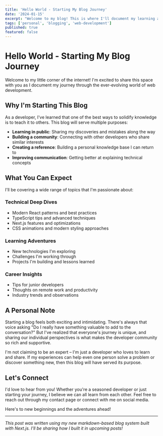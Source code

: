```yaml
---
title: 'Hello World - Starting My Blog Journey'
date: '2024-01-15'
excerpt: "Welcome to my blog! This is where I'll document my learning adventures in web development, share insights, and connect with fellow developers."
tags: ['personal', 'blogging', 'web-development']
published: true
featured: false
---
```


# Hello World - Starting My Blog Journey

Welcome to my little corner of the internet! I'm excited to share this space with you as I document my journey through the ever-evolving world of web development.

## Why I'm Starting This Blog

As a developer, I've learned that one of the best ways to solidify knowledge is to teach it to others. This blog will serve multiple purposes:

- **Learning in public**: Sharing my discoveries and mistakes along the way
- **Building a community**: Connecting with other developers who share similar interests
- **Creating a reference**: Building a personal knowledge base I can return to
- **Improving communication**: Getting better at explaining technical concepts

## What You Can Expect

I'll be covering a wide range of topics that I'm passionate about:

### Technical Deep Dives

- Modern React patterns and best practices
- TypeScript tips and advanced techniques
- Next.js features and optimizations
- CSS animations and modern styling approaches

### Learning Adventures

- New technologies I'm exploring
- Challenges I'm working through
- Projects I'm building and lessons learned

### Career Insights

- Tips for junior developers
- Thoughts on remote work and productivity
- Industry trends and observations

## A Personal Note

Starting a blog feels both exciting and intimidating. There's always that voice asking "Do I really have something valuable to add to the conversation?" But I've realized that everyone's journey is unique, and sharing our individual perspectives is what makes the developer community so rich and supportive.

I'm not claiming to be an expert – I'm just a developer who loves to learn and share. If my experiences can help even one person solve a problem or discover something new, then this blog will have served its purpose.

## Let's Connect

I'd love to hear from you! Whether you're a seasoned developer or just starting your journey, I believe we can all learn from each other. Feel free to reach out through my contact page or connect with me on social media.

Here's to new beginnings and the adventures ahead!

---

_This post was written using my new markdown-based blog system built with Next.js. I'll be sharing how I built it in upcoming posts!_
